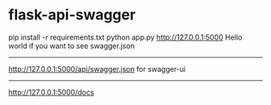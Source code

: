 # flask-api-swagger

pip install -r requirements.txt
python app.py
http://127.0.0.1:5000
Hello world
if you want to see swagger.json

---

http://127.0.0.1:5000/api/swagger.json
for swagger-ui

---

http://127.0.0.1:5000/docs
